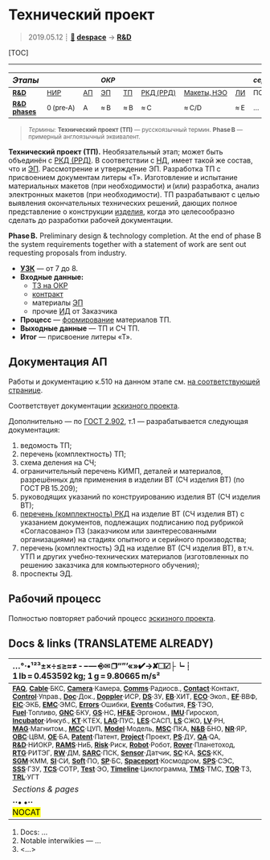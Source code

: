 # Технический проект
> 2019.05.12 ┊ **[🚀](../index/index.md) [despace](index.md)** → **[R&D](rnd.md)**

[TOC]

---

|*Этапы*||| <small>*ОКР*</small> ||||| <small>*серийное пр‑во:*</small> ||
|:--|:--|:--|:--|:--|:--|:--|:--|:--|:--|
|<small>**[R&D](rnd.md)**</small>  | <small>[НИР](rnd_0.md)</small>  | <small>[АП](rnd_ap.md)</small>  | <small>[ЭП](rnd_ep.md)</small>  | <small>[ТП](rnd_tp.md)</small>  | <small>[РКД (РРД)](rnd_rkd.md)</small>  | <small>[Макеты, НЭО](rnd_neo.md)</small>  | <small>[ЛИ](rnd_e.md)</small>  | <small>ПСП → СП → ПЭ</small>  | <small>Вывод</small>  |
|<small>**[R&D phases](rnd.md)**</small>  | <small>0 (pre‑A)</small> | <small>A</small> | <small>≈ B</small> | <small>≈ B</small> | <small>≈ C</small> | <small>≈ C/D</small> | <small>≈ E</small> | <small>…</small> | <small>F</small> |

> <small>*Термины:* **Технический проект (ТП)** — русскоязычный термин. **Phase B** — примерный англоязычный эквивалент.</small>

**Технический проект (ТП).** Необязательный этап; может быть объединён с [РКД (РРД)](rnd_rkd.md). В соответствии с [НД](doc.md), имеет такой же состав, что и [ЭП](rnd_ep.md). Рассмотрение и утверждение ЭП. Разработка ТП с присвоением документам литеры «Т». Изготовление и испытание материальных макетов (при необходимости) и (или) разработка, анализ электронных макетов (при необходимости). ТП разрабатывают с целью выявления окончательных технических решений, дающих полное представление о конструкции [изделия](unit.md), когда это целесообразно сделать до разработки рабочей документации.

**Phase B.** Preliminary design & technology completion. At the end of phase B the system requirements together with a statement of work are sent out requesting proposals from industry.

   - **[УЗК](cml.md)** — от 7 до 8.
   - **Входные данные:**
      - [ТЗ на ОКР](tor.md)
      - [контракт](contract.md)
      - материалы [ЭП](rnd_ep.md)
      - прочие [ИД](init_data.md) от Заказчика
   - **Процесс** — [формирование](dont_panic.md#Словоблудие) материалов ТП.
   - **Выходные данные** — ТП и СЧ ТП.
   - **Итог** — присвоение литеры «Т».



<p style="page-break-after:always"> </p>

## Документация АП
Работы и документацию к.510 на данном этапе см. [на соответствующей странице](zz_lav.md).

Соответствует документации [эскизного проекта](rnd_ep.md).

Дополнительно — по [ГОСТ 2.902](гост_2_902.md), т.1 — разрабатывается следующая документация:

   1. ведомость ТП;
   1. перечень (комплектность) ТП;
   1. схема деления на СЧ;
   1. ограничительный перечень КИМП, деталей и материалов, разрешённых для применения в изделии ВТ (СЧ изделия ВТ) (по ГОСТ РВ 15.209);
   1. руководящих указаний по конструированию изделия ВТ (СЧ изделия ВТ);
   1. [перечень (комплектность) РКД](list_ddoc.md) на изделие ВТ (СЧ изделия ВТ) с указанием документов, подлежащих подписанию под рубрикой «Согласовано» ПЗ (заказчиком или заинтересованными организациями) на стадиях опытного и серийного производства;
   1. перечень (комплектность) ЭД на изделие ВТ (СЧ изделия ВТ), в т.ч. УТП и других учебно‑технических материалов (изготовленных по решению заказчика для компьютерного обучения);
   1. проспекты ЭД.



## Рабочий процесс
Полностью повторяет рабочий процесс [эскизного проекта](rnd_ep.md).



<p style="page-break-after:always"> </p>

## Docs & links (TRANSLATEME ALREADY)
|…°·•¹²³±×÷≤≥≈≠ ‑ −— ⎆✉ ❐“”’«»✔→✘☐☑├┕┆ 1 lb = 0.453592 kg; 1 g = 9.80665 m/s²|
|:--|
|<small>**[FAQ](faq.md)**, **[Cable](cable.md)**·БКС, **[Camera](camera.md)**·Камера, **[Comms](comms.md)**·Радиосв., **[Contact](contact.md)**·Контакт, **[Control](control.md)**·Управ., **[Doc](doc.md)**·Док., **[Doppler](doppler.md)**·ИСР, **[DS](ds.md)**·ЗУ, **[EB](eb.md)**·ХИТ, **[ECO](ecology.md)**·Экол., **[EF](ef.md)**·ВВФ, **[ElC](elc.md)**·ЭКБ, **[EMC](emc.md)**·ЭМС, **[Errors](error.md)**·Ошибки, **[Events](event.md)**·События, **[FS](fs.md)**·ТЭО, **[Fuel](fuel.md)**·Топливо, **[GNC](gnc.md)**·БКУ, **[GS](scs.md)**·НС, **[HF&E](hfe.md)**·Эргоном., **[IMU](imu.md)**·Гироскоп, **[Incubator](incubator.md)**·Инкуб., **[KT](kt.md)**·КТЕХ, **[LAG](lag.md)**·ПУC, **[LES](les.md)**·САСП, **[LS](ls.md)**·СЖО, **[LV](lv.md)**·РН, **[MAG](mag.md)**·Магнитом., **[MCC](mcc.md)**·ЦУП, **[Model](model.md)**·Модель, **[MSC](sc.md)**·ПКА, **[N&B](nnb.md)**·БНО, **[NR](nr.md)**·ЯР, **[OBC](obc.md)**·ЦВМ, **[OE](oe.md)**·БА, **[Patent](патент.md)**·Патент, **[Project](project.md)**·Проект, **[PS](ps.md)**·ДУ, **[QA](quality.md)**·QA, **[R&D](rnd.md)**·НИОКР, **[RAMS](rams.md)**·НиБ, **[Risk](risk.md)**·Риск, **[Robot](robotics.md)**·Робот, **[Rover](rover.md)**·Планетоход, **[RTG](rtg.md)**·РИТЭГ, **[RW](rw.md)**·ДМ, **[SARC](sarc.md)**·ПСК, **[Sensor](sensor.md)**·Датчик, **[SC](sc.md)**·КА, **[SCS](scs.md)**·КК, **[SGM](sgm.md)**·КММ, **[SI](si.md)**·СИ, **[Soft](soft.md)**·ПО, **[SP](sp.md)**·БС, **[Spaceport](spaceport.md)**·Космодром, **[SPS](sps.md)**·СЭС, **[SSS](sss.md)**·ГЗУ, **[TCS](tcs.md)**·СОТР, **[Test](test.md)**·ЭО, **[Timeline](timeline.md)**·Циклограмма, **[TMS](tms.md)**·ТМС, **[TOR](tor.md)**·ТЗ, **[TRL](trl.md)**·УГТ</small>|
|*Sections & pages*|
|**··• [](.md) •··**<br> <mark>NOCAT</mark> |

   1. Docs: …
   1. Notable interwikies — …
   1. <…>
